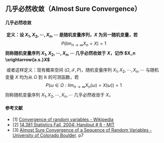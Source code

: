 ## 几乎必然收敛（Almost Sure Convergence）

#### 几乎必然收敛

​		**定义：设 $X_1,X_2,\cdots,X_n,\cdots$ 是随机变量序列，$X$ 为另一随机变量，若**
$$
P\left(\lim_{n\to \infty} X_n =X \right)=1
$$
**则称随机变量序列 $X_1,X_2,\cdots,X_n,\cdots$ 几乎必然收敛于 $X$，记作 $X_n \xrightarrow{a.s.}X$**

​		或者这样定义：现有概率空间 $(\Omega,\mathcal{F},P)$，随机变量序列 $X_1,X_2,\cdots,X_n,\cdots$ 与随机变量 $X$ 均为从 $\Omega$ 到 $\mathbb{R}$ 的可测函数，若
$$
P\left(\omega \in \Omega: \lim_{n\to \infty} X_n(\omega) =X(\omega) \right)=1
$$
则称随机变量序列 $X_1,X_2,\cdots,X_n,\cdots$ 几乎必然收敛于 $X$。

#### 参考文献

- [1] [Convergence of random variables - Wikipedia](https://en.wikipedia.org/wiki/Convergence_of_random_variables#Almost_sure_convergence)
- [2] [14.381 Statistics Fall, 2004: Handout # 6 - MIT](http://web.mit.edu/14.381/www/ho6.pdf)
- [3] [Almost Sure Convergence of a Sequence of Random Variables - University of Colorado Boulder](https://www.colorado.edu/amath/sites/default/files/attached-files/almost_sure_conv.pdf). p7
